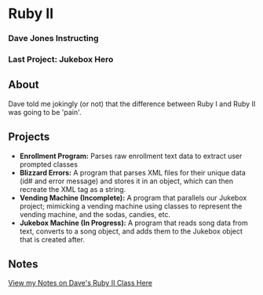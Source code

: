 # Ruby II
### Dave Jones Instructing
### Last Project: Jukebox Hero

## About
Dave told me jokingly (or not) that the difference between Ruby I and Ruby II was going to be 'pain'.

## Projects

* **Enrollment Program:** Parses raw enrollment text data to extract user prompted classes
* **Blizzard Errors:** A program that parses XML files for their unique data (id# and error message) and stores it in an object, which can then recreate the XML tag as a string.
* **Vending Machine (Incomplete):** A program that parallels our Jukebox project; mimicking a vending machine using classes to represent the vending machine, and the sodas, candies, etc.
* **Jukebox Machine (In Progress):** A program that reads song data from text, converts to a song object, and adds them to the Jukebox object that is created after.

## Notes

[View my Notes on Dave's Ruby II Class Here](https://docs.google.com/document/d/1Lmy-s1WlBEDtflSvuO_TSXH8-xZh983uts1IHR1t_2w/edit?usp=sharing "Dennis's Ruby II Notes")
